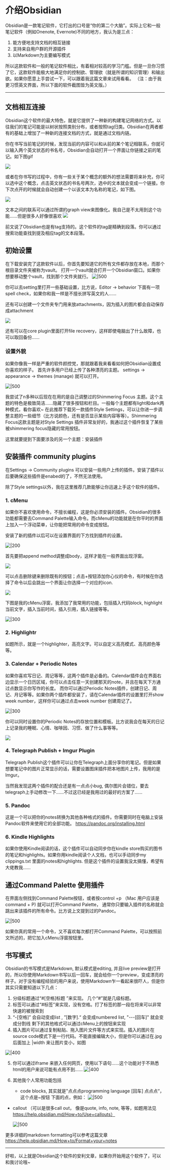 # 介绍Obsidian
Obsidian是一款笔记软件，它打出的口号是“你的第二个大脑”。实际上它和一般笔记软件（例如Onenote, Evernote)不同的地方，我认为是三点：
1.  能方便地支持文档的相互链接
2. 支持来自用户群的开源插件
3. 以Markdown为主要编写模式

所以这款软件和一般的笔记软件相比，有着相对较高的学习门槛。但是一旦你习惯了它，这款软件能极大地满足你的控制欲、管理欲（就是所谓的知识管理）和输出欲。如果你愿意上手尝试一下，可以跟着我这篇文章来试用看看。 （注：由于我更习惯英文界面，所以下面的软件截图皆为英文版。）

---

## 文档相互连接
Obsidian这个软件的最大特色，就是它提供了一种新的构建笔记网络的方式。以往我们的笔记可能是以树状按照类别分布，或者按照tag归类。Obsidian在两者都有的基础上增加了一种新的连接文档的方式，就是通过文档内链。

你在书写当前笔记的时候，发现当前的内容可以和从前的某个笔记相联系，你就可以输入两个英文状态的书名号，Obsidian会自动打开一个界面让你链接之前的笔记。如下图gif 

![](https://i.imgur.com/U9ZwXSz.gif)

或者在你书写的过程中，你有一些关于某个概念的额外的想法需要将来补充，你可以选中这个概念，点击英文状态的书名号两次，选中的文本就会变成一个链接。你下次点开的时候就会自动创建一个以该文本为名称的笔记，如下图。

![](https://i.imgur.com/6Ce6ZIm.gif)

文本之间的联系可以通过所谓的graph view来图像化。我自己是不太用到这个功能……但是很多人好像很喜欢
![](https://i.imgur.com/GOA8Twz.png)


前文说了Obsidian也是有tag支持的。这个软件的tag是精确到段落。你可以通过搜索功能查找到提及相应tag的文本段落。

## 初始设置
在下载安装完了这款软件以后，你首先要知道它的所有文件都存放在本地，而那个根目录文件夹被称为vault。 打开一个vault就会打开一个Obsidian窗口。如果你想要移动整个vault，找到那个文件夹就行。
![|500](https://i.imgur.com/B14VpSy.png)

你可以去setting里打开一些基础设置，比方说，Editor -> behavior 下面有一项 spell check，如果你和我一样是不擅长拼写英文的人……

还有可以创建一个文件夹专门用来放attachments，因为插入的图片都会自动保存成attachment

![](https://i.imgur.com/UA6YSeM.png)

还有可以在core plugin里面打开file recovery，这样即使电脑出了什么故障，也可以取回备份……

### 设置外貌
如果你像我一样是严重的软件颜控党，那就跟着我来看看如何把Obsidian设置成你喜欢的样子。
首先许多用户已经上传了各种漂亮的主题。 settings -> appearance -> themes (manage) 就可以打开。

![|500](https://i.imgur.com/7hWDMLo.png)

我尝试了n多种以后现在在用的是自己调整过的Shimmering Focus 主题。这个主题的特色是极致简洁……隐藏了很多按钮和栏目。一般每个主题都有light和dark两种模式，看你喜欢~ 在此推荐下载另一款插件Style Settings，可以让你进一步调整主题的一些细节（比方说颜色，还有是否显示某些内容等等）。Shimmering Focus这款主题是对Style Settings 插件非常友好的，我通过这个插件恢复了某些被shimmering focus隐藏的常用按钮。

这里就要提到下面要涉及的另一个主题：安装插件

## 安装插件 community plugins
在Settings -> Community plugins 可以安装一些用户上传的插件。安装了插件以后要确保这些插件是enabed的了，不然无法使用。

除了Style settings以外，我在这里推荐几款能够让你迅速上手这个软件的插件。
### 1. cMenu
如果你不喜欢使用命令，不擅长编程，这是你必须安装的插件。Obsidian的很多功能都需要去Command Palette输入命令。而cMenu的功能就是在你平时的界面上加入一个浮动菜单，让你能把常用的命令变成按钮。

安装了新的插件以后可以在设置界面的下方找到插件的设置。

![|200](https://i.imgur.com/WeL0bBV.png)

首先要把append method调整成body，这样才能在一般界面出现浮窗。

![](https://i.imgur.com/YMbsITf.png)

可以点击删除键来删除既有的按钮；点击+按钮添加你心仪的命令，有时候在你选择了命令以后会跳出一个界面让你选择一个对应的icon. 

![](https://i.imgur.com/2KAu1yR.png)


下图是我的cMenu浮窗，我添加了我常用的功能，包括插入代码block, highlight当前文字，插入当前时间，插入引用，插入链接等等。

![|300](https://i.imgur.com/hOSCRB6.png)


### 2. Highlightr
如题所示，就是一个highlighter，高亮文字。可以自定义高亮模式、高亮颜色等等。

### 3. Calendar + Periodic Notes
如果你喜欢写日记、周记等等，这两个插件是必备的。Calendar插件会在界面右边显示一个日历区域，你可以点击任意一天创建那天的note，并且在每天下方通过点数显示你写作的长度。 而你可以通过Periodic Notes插件，创建日记、周记、月记等等。如果你两个插件都安装了，请在Calendar插件的设置里打开show week number，这样你可以通过点击week number 创建周记了。

![|300](https://i.imgur.com/0crqFgE.png)

你可以同时设置你的Periodic Notes的存放位置和模板。比方说我会在每天的日记上记录我的睡眠、心情、咖啡因、习惯、做了什么事等等。

![](https://i.imgur.com/8XK50MA.png)


### 4. Telegraph Publish + Imgur Plugin
Telegraph Publish这个插件可以让你在Telegraph上面分享你的笔记。但是如果想要笔记中的图片正常显示的话，需要设置图床插件把本地图片上传，我用的是Imgur。

当然我发现这两个插件的配合还是有一点点小bug, 偶尔图片会错位，要去telegraph上手动修改一下……不过这已经是我用过的最好的方案了……


### 5. Pandoc 
这是一个可以把你的notes转换为其他各种格式的插件。你需要同时在电脑上安装Pandoc软件来使用它的全部功能。
https://pandoc.org/installing.html

### 6. Kindle Highlights
如果你使用Kindle阅读的话，这个插件可以自动同步你在kindle store购买的图书的笔记和highlights。如果你用kindle阅读个人文档，也可以手动同步my clippings.txt 里面的notes和highlights. 但是这个插件的设置我没太搞懂，希望有大佬教我……

## 通过Command Palette 使用插件
在界面左侧找到Command Palette按钮，或者按control +p （Mac 用户应该是command + P) 就可以打开Command Palette， 通常你只要输入插件的名称就会跳出来该插件的所有命令。比方说上文提到过的Pandoc。 

![|500](https://i.imgur.com/YHgWlg0.png)


如果你真的常用一个命令，又不喜欢每次都打开Command Palette，可以按照前文所述的，把它加入cMenu浮窗按钮里。

## 书写模式
Obsidian的书写模式是Markdown, 默认模式是editing, 并且live preview是打开的，所以你使用Markdown书写以后一回车，就会给你一个preview，变成漂亮的样子。对于没有编程经验的用户来说，使用Markdown乍一看起来很吓人，但是你其实只需要知道以下几点：
1. 分级标题通过“#[空格]标题 ”来实现。 几个“#”就是几级标题。
2. 标签可以通过“#标签”来实现，没有空格。打了标签的那一段在将来可以非常快速的被搜索到
3. “-[空格]” 会自动变成list , ”[数字].“ 会变成numbered list, "---[回车]" 就会变成分割线 剩下的其他格式可以通过cMenu上的按钮来实现
4. 插入图片可以通过复制粘贴、拖入图片文件等方式来实现。插入的图片在source code模式下是一行代码。不能直接编辑大小，但是你可以通过在.jpg后面加上 |width 来让图片变小，如图 

![|400](https://i.imgur.com/HuFgTUh.png)


5. 你可以通过iframe 来嵌入任何网页，使用以下语句……这个功能对于不熟悉html的用户来说可能有点用不到……
![|400](https://i.imgur.com/Yyi3fEW.png)

7. 其他我个人常用功能包括
   
   - code blocks, 其实就是"点点点programming language [回车] 点点点“，这个点是~按钮 下面的点，例如：
   ![|500](https://i.imgur.com/Yez52F2.png)

- callout （可以是很多call out， 像是quote, info, note, 等等，如题用法见 https://help.obsidian.md/How+to/Use+callouts）

   ![|500](https://i.imgur.com/gHg8XoT.png)
  
更多详细的markdown formatting可以参考这篇文章 https://help.obsidian.md/How+to/Format+your+notes

---
好啦，以上就是Obsidian这个软件的安利文章，如果你开始用这个软件了，可以和我讨论哦~ 
